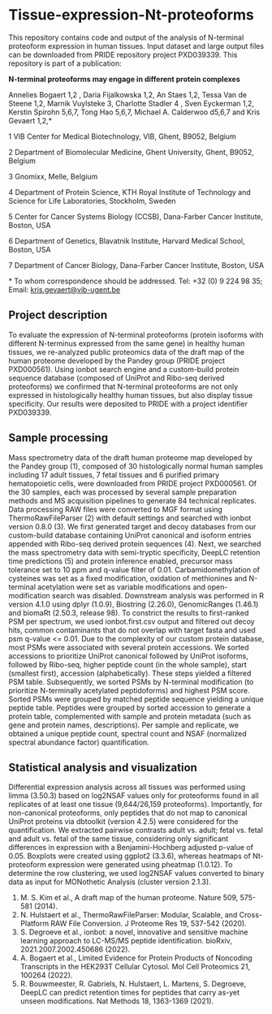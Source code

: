 # Tissue-expression-Nt-proteoforms
This repository contains code and output of the analysis of N-terminal proteoform expression in human tissues. Input dataset and large output files can be downloaded from PRIDE repository project PXD039339. This repository is part of a publication:

**N-terminal proteoforms may engage in different protein complexes**

Annelies Bogaert 1,2 , Daria Fijalkowska 1,2, An Staes 1,2, Tessa Van de Steene 1,2, Marnik Vuylsteke 3, Charlotte Stadler 4 , Sven Eyckerman 1,2, Kerstin Spirohn 5,6,7, Tong Hao 5,6,7,  Michael A. Calderwoo d5,6,7 and Kris Gevaert 1,2,*

1 VIB Center for Medical Biotechnology, VIB, Ghent, B9052, Belgium

2 Department of Biomolecular Medicine, Ghent University, Ghent, B9052, Belgium

3 Gnomixx, Melle, Belgium

4 Department of Protein Science, KTH Royal Institute of Technology and Science for Life Laboratories, Stockholm, Sweden

5 Center for Cancer Systems Biology (CCSB), Dana-Farber Cancer Institute, Boston, USA

6 Department of Genetics, Blavatnik Institute, Harvard Medical School, Boston, USA

7 Department of Cancer Biology, Dana-Farber Cancer Institute, Boston, USA

\* To whom correspondence should be addressed. Tel: +32 (0) 9 224 98 35; Email: kris.gevaert@vib-ugent.be



## Project description
To evaluate the expression of N-terminal proteoforms (protein isoforms with different N-terminus expressed from the same gene) in healthy human tissues, we re-analyzed public proteomics data of the draft map of the human proteome developed by the Pandey group (PRIDE project PXD000561). Using ionbot search engine and a custom-build protein sequence database (composed of UniProt and Ribo-seq derived proteoforms) we confirmed that N-terminal proteoforms are not only expressed in histologically healthy human tissues, but also display tissue specificity. Our results were deposited to PRIDE with a project identifier PXD039339.

## Sample processing
Mass spectrometry data of the draft human proteome map developed by the Pandey group (1), composed of 30 histologically normal human samples including 17 adult tissues, 7 fetal tissues and 6 purified primary hematopoietic cells, were downloaded from PRIDE project PXD000561. Of the 30 samples, each was processed by several sample preparation methods and MS acquisition pipelines to generate 84 technical replicates.
Data processing
RAW files were converted to MGF format using ThermoRawFileParser (2) with default settings and searched with ionbot version 0.8.0 (3). We first generated target and decoy databases from our custom-build database containing UniProt canonical and isoform entries appended with Ribo-seq derived protein sequences (4). Next, we searched the mass spectrometry data with semi-tryptic specificity, DeepLC retention time predictions (5) and protein inference enabled, precursor mass tolerance set to 10 ppm and q-value filter of 0.01. Carbamidomethylation of cysteines was set as a fixed modification, oxidation of methionines and N-terminal acetylation were set as variable modifications and open-modification search was disabled. Downstream analysis was performed in R version 4.1.0 using dplyr (1.0.9), Biostring (2.26.0), GenomicRanges (1.46.1) and biomaRt (2.50.3, release 98). To constrict the results to first-ranked PSM per spectrum, we used ionbot.first.csv output and filtered out decoy hits, common contaminants that do not overlap with target fasta and used psm q-value <= 0.01. Due to the complexity of our custom protein database, most PSMs were associated with several protein accessions. We sorted accessions to prioritize UniProt canonical followed by UniProt isoforms, followed by Ribo-seq, higher peptide count (in the whole sample), start (smallest first), accession (alphabetically). These steps yielded a filtered PSM table. Subsequently, we sorted PSMs by N-terminal modification (to prioritize N-terminally acetylated peptidoforms) and highest PSM score. Sorted PSMs were grouped by matched peptide sequence yielding a unique peptide table. Peptides were grouped by sorted accession to generate a protein table, complemented with sample and protein metadata (such as gene and protein names, descriptions). Per sample and replicate, we obtained a unique peptide count, spectral count and NSAF (normalized spectral abundance factor) quantification.

## Statistical analysis and visualization
Differential expression analysis across all tissues was performed using limma (3.50.3) based on log2NSAF values only for proteoforms found in all replicates of at least one tissue (9,644/26,159 proteoforms). Importantly, for non-canonical proteoforms, only peptides that do not map to canonical UniProt proteins via dbtoolkit (version 4.2.5) were considered for the quantification. We extracted pairwise contrasts adult vs. adult; fetal vs. fetal and adult vs. fetal of the same tissue, considering only significant differences in expression with a Benjamini-Hochberg adjusted p-value of 0.05. Boxplots were created using ggplot2 (3.3.6), whereas heatmaps of Nt-proteoform expression were generated using pheatmap (1.0.12). To determine the row clustering, we used log2NSAF values converted to binary data as input for MONothetic Analysis (cluster version 2.1.3).

1.	M. S. Kim et al., A draft map of the human proteome. Nature 509, 575-581 (2014).
2.	N. Hulstaert et al., ThermoRawFileParser: Modular, Scalable, and Cross-Platform RAW File Conversion. J Proteome Res 19, 537-542 (2020).
3.	S. Degroeve et al., ionbot: a novel, innovative and sensitive machine learning approach to LC-MS/MS peptide identification. bioRxiv, 2021.2007.2002.450686 (2022).
4.	A. Bogaert et al., Limited Evidence for Protein Products of Noncoding Transcripts in the HEK293T Cellular Cytosol. Mol Cell Proteomics 21, 100264 (2022).
5.	R. Bouwmeester, R. Gabriels, N. Hulstaert, L. Martens, S. Degroeve, DeepLC can predict retention times for peptides that carry as-yet unseen modifications. Nat Methods 18, 1363-1369 (2021).


